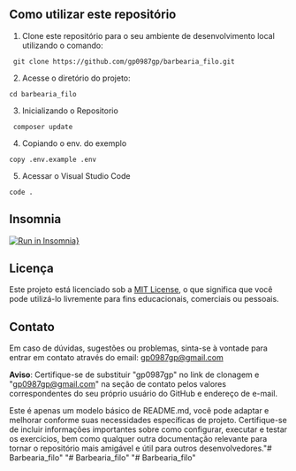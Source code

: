 ## Como utilizar este repositório

1. Clone este repositório para o seu ambiente de desenvolvimento local utilizando o comando:
```
 git clone https://github.com/gp0987gp/barbearia_filo.git
```
2. Acesse o diretório do projeto:
```
cd barbearia_filo
```
3. Inicializando o Repositorio
```
 composer update

```
4. Copiando o env. do exemplo
```
copy .env.example .env
```

5. Acessar o Visual Studio Code
```
code .
```

## Insomnia
[![Run in Insomnia}](https://insomnia.rest/images/run.svg)](https://insomnia.rest/run/?label=barbearialb&uri=https%3A%2F%2Fgithub.com%2FClaudiodoSenai%2Fbarbearialb%2Fblob%2Fmain%2FInsomniaDefinitivo%2520.json)

## Licença

Este projeto está licenciado sob a [MIT License](LICENSE), o que significa que você pode utilizá-lo livremente para fins educacionais, comerciais ou pessoais.

## Contato
Em caso de dúvidas, sugestões ou problemas, sinta-se à vontade para entrar em contato através do email: gp0987gp@gmail.com

**Aviso**: Certifique-se de substituir "gp0987gp" no link de clonagem e "gp0987gp@gmail.com" na seção de contato pelos valores correspondentes do seu próprio usuário do GitHub e endereço de e-mail.

Este é apenas um modelo básico de README.md, você pode adaptar e melhorar conforme suas necessidades específicas de projeto. Certifique-se de incluir informações importantes sobre como configurar, executar e testar os exercícios, bem como qualquer outra documentação relevante para tornar o repositório mais amigável e útil para outros desenvolvedores."# Barbearia_filo" 
"# Barbearia_filo" 
"# Barbearia_filo" 
